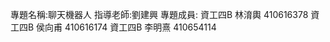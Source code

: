 專題名稱:聊天機器人
指導老師:劉建興
專題成員:
        資工四B 林淯輿 410616378
        資工四B 侯向甫 410616174
        資工四B 李明熹 410654114
        
        
        
